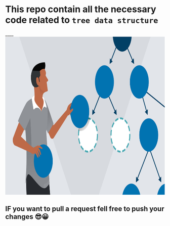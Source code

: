 # This repo contain all the necessary code related to **`tree data structure`**

\_\_\_\_
<img src="tree-ds.jpg" height=500px width=800px>

## **IF you want to pull a request** fell free to push your changes 😎😀

